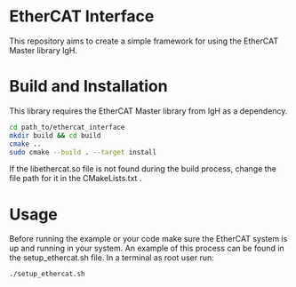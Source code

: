 # EtherCAT Interface

This repository aims to create a simple framework for using the EtherCAT Master library IgH.

# Build and Installation

This library requires the EtherCAT Master library from IgH as a dependency.

```bash
cd path_to/ethercat_interface
mkdir build && cd build
cmake ..
sudo cmake --build . --target install
```

If the libethercat.so file is not found during the build process, change the file path for it in the CMakeLists.txt .

# Usage

Before running the example or your code make sure the EtherCAT system is up and running in your system.
An example of this process can be found in the setup_ethercat.sh file. In a terminal as root user run:
```bash
./setup_ethercat.sh
```